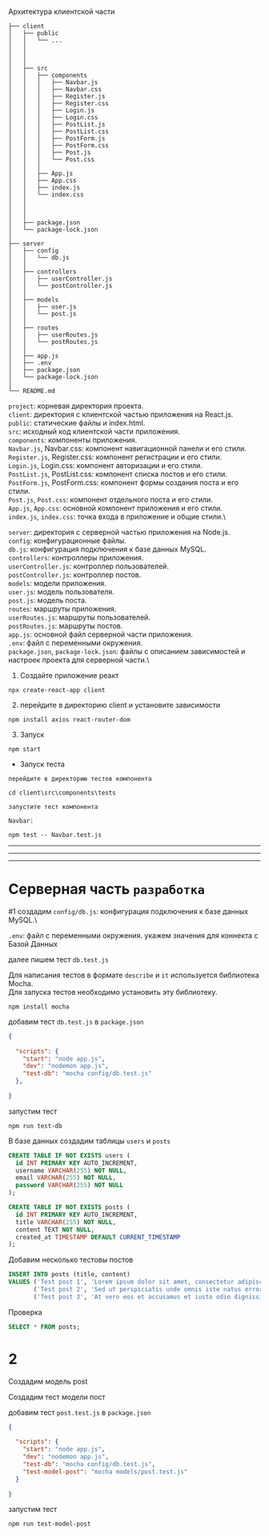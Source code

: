Архитектура клиентской части

```
├── client
│   ├── public
│   │   └── ...
│   │   
│   │   
│   │
│   ├── src
│   │   ├── components
│   │   │   ├── Navbar.js
│   │   │   ├── Navbar.css
│   │   │   ├── Register.js
│   │   │   ├── Register.css
│   │   │   ├── Login.js
│   │   │   ├── Login.css
│   │   │   ├── PostList.js
│   │   │   ├── PostList.css
│   │   │   ├── PostForm.js
│   │   │   ├── PostForm.css
│   │   │   ├── Post.js
│   │   │   └── Post.css
│   │   │
│   │   ├── App.js
│   │   ├── App.css
│   │   ├── index.js
│   │   └── index.css
│   │   
│   │   
│   │
│   ├── package.json
│   └── package-lock.json
│
├── server
│   ├── config
│   │   └── db.js
│   │
│   ├── controllers
│   │   ├── userController.js
│   │   └── postController.js
│   │
│   ├── models
│   │   ├── user.js
│   │   └── post.js
│   │
│   ├── routes
│   │   ├── userRoutes.js
│   │   └── postRoutes.js
│   │
│   ├── app.js
│   ├── .env
│   ├── package.json
│   └── package-lock.json
│
└── README.md
```

`project`: корневая директория проекта.\
`client`: директория с клиентской частью приложения на React.js.\
`public`: статические файлы и index.html.\
`src`: исходный код клиентской части приложения.\
`components`: компоненты приложения.\
`Navbar.js`, Navbar.css: компонент навигационной панели и его стили.\
`Register.js`, Register.css: компонент регистрации и его стили.\
`Login.js`, Login.css: компонент авторизации и его стили.\
`PostList.js`, PostList.css: компонент списка постов и его стили.\
`PostForm.js`, PostForm.css: компонент формы создания поста и его стили.\
`Post.js`, `Post.css`: компонент отдельного поста и его стили.\
`App.js`, `App.css`: основной компонент приложения и его стили.\
`index.js`, `index.css`: точка входа в приложение и общие стили.\

`server`: директория с серверной частью приложения на Node.js.\
`config`: конфигурационные файлы.\
`db.js`: конфигурация подключения к базе данных MySQL.\
`controllers`: контроллеры приложения.\
`userController.js`: контроллер пользователей.\
`postController.js`: контроллер постов.\
`models`: модели приложения.\
`user.js`: модель пользователя.\
`post.js`: модель поста.\
`routes`: маршруты приложения.\
`userRoutes.js`: маршруты пользователей.\
`postRoutes.js`: маршруты постов.\
`app.js`: основной файл серверной части приложения.\
`.env`: файл с переменными окружения.\
`package.json`, `package-lock.json`: файлы с описанием зависимостей и настроек проекта для серверной части.\


1. Создайте приложение реакт

```
npx create-react-app client
```

2. перейдите в директорию client и установите зависимости

```
npm install axios react-router-dom
```

3. Запуск

```
npm start
```

* Запуск теста
```
перейдите в директорию тестов компонента

сd client\src\components\tests

запустите тест компонента

Navbar:

npm test -- Navbar.test.js
```

_________________
_________________
_________________

# Серверная часть `разработка`

#1
создадим `config/db.js`: конфигурация подключения к базе данных MySQL.\

`.env`: файл с переменными окружения. укажем значения для коннекта с Базой Данных

далее пишем тест `db.test.js`

Для написания тестов в формате `describe` и `it` используется библиотека Mocha. \
Для запуска тестов необходимо установить эту библиотеку.

```
npm install mocha
```

добавим тест `db.test.js` в `package.json`

```json
{
  
  "scripts": {
    "start": "node app.js",
    "dev": "nodemon app.js",
    "test-db": "mocha config/db.test.js"
  },
  
}
```

запустим тест

```
npm run test-db
```

В базе данных создадим таблицы `users` и `posts`

```sql
CREATE TABLE IF NOT EXISTS users (
  id INT PRIMARY KEY AUTO_INCREMENT,
  username VARCHAR(255) NOT NULL,
  email VARCHAR(255) NOT NULL,
  password VARCHAR(255) NOT NULL
);

CREATE TABLE IF NOT EXISTS posts (
  id INT PRIMARY KEY AUTO_INCREMENT,
  title VARCHAR(255) NOT NULL,
  content TEXT NOT NULL,
  created_at TIMESTAMP DEFAULT CURRENT_TIMESTAMP
);

```

Добавим несколько тестовы постов

```sql
INSERT INTO posts (title, content)
VALUES ('Test post 1', 'Lorem ipsum dolor sit amet, consectetur adipiscing elit.'),
       ('Test post 2', 'Sed ut perspiciatis unde omnis iste natus error sit voluptatem accusantium doloremque laudantium.'),
       ('Test post 3', 'At vero eos et accusamus et iusto odio dignissimos ducimus qui blanditiis praesentium voluptatum deleniti atque corrupti quos dolores et quas molestias excepturi sint occaecati cupiditate non provident.');

```

Проверка

```sql
SELECT * FROM posts;
```

# 2

Создадим модель post

Создадим тест модели пост

добавим тест `post.test.js` в `package.json`

```json
{
  
  "scripts": {
    "start": "node app.js",
    "dev": "nodemon app.js",
    "test-db": "mocha config/db.test.js",
    "test-model-post": "mocha models/post.test.js"
  }
  
}
```

запустим тест

```
npm run test-model-post
```


